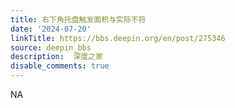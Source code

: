 ```yaml
---
title: 右下角托盘触发面积与实际不符
date: '2024-07-20'
linkTitle: https://bbs.deepin.org/en/post/275346
source: deepin_bbs
description:  深度之家 
disable_comments: true
---
```

NA
